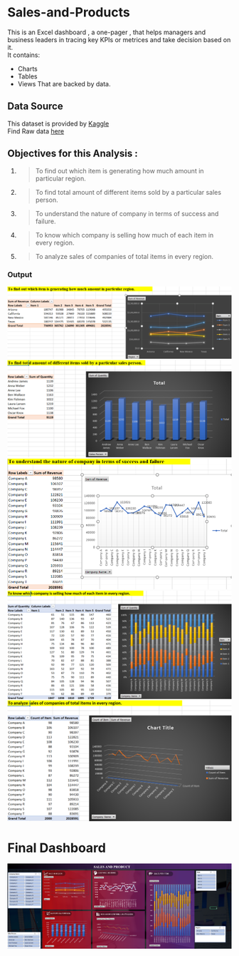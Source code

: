 # Sales-and-Products<br>
This is an Excel dashboard , a one-pager , that helps managers and business leaders in tracing key KPIs or metrices and take decision based on it.<br>
It contains: <br>
- Charts 
- Tables
- Views
That are backed by data.
## Data Source<br>
This dataset is provided by [Kaggle](kaggle.com)<br>
Find Raw data [here](https://github.com/ritikasrstv05/Sales-and-Products/blob/main/raw%20data.csv)<br>
## Objectives for this Analysis :<br>
1. > To find out which item is generating how much amount in particular region.
2. > To find total amount of different items sold by a particular sales person.
3. > To understand the nature of company in terms of success and failure.
4. > To know which company is selling how much of each item in every region.
5. > To analyze sales of companies of total items in every region. <br>
### Output<br>


![Objective 1](https://github.com/ritikasrstv05/Sales-and-Products/blob/main/objective1.png)<br>
![Objective 2](https://github.com/ritikasrstv05/Sales-and-Products/blob/main/objective2.png)<br>
![Objective 3](https://github.com/ritikasrstv05/Sales-and-Products/blob/main/objective3.png)<br>
![Objective 4](https://github.com/ritikasrstv05/Sales-and-Products/blob/main/objective4.png)<br>
![Objective 5](https://github.com/ritikasrstv05/Sales-and-Products/blob/main/objective5.png)<br>

# Final Dashboard <br>

![Final Dashboard](https://github.com/ritikasrstv05/Sales-and-Products/blob/main/dashboard.png)<br>




